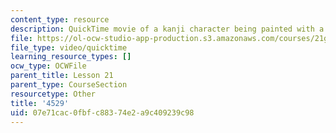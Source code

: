 ```yaml
---
content_type: resource
description: QuickTime movie of a kanji character being painted with a brush.
file: https://ol-ocw-studio-app-production.s3.amazonaws.com/courses/21g-504-japanese-iv-spring-2009/07e71cac0fbfc88374e2a9c409239c98_4529.mov
file_type: video/quicktime
learning_resource_types: []
ocw_type: OCWFile
parent_title: Lesson 21
parent_type: CourseSection
resourcetype: Other
title: '4529'
uid: 07e71cac-0fbf-c883-74e2-a9c409239c98
---
```


